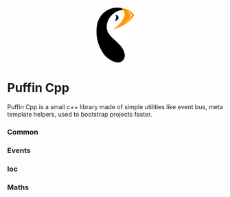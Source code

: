 <p align="center">
  <img src="./docs/logo.svg" height="128">
</p>

# Puffin Cpp

Puffin Cpp is a small c++ library made of simple utilities like event bus, meta template helpers, used to bootstrap projects faster.

### Common
### Events

### Ioc
### Maths


[logo]: ./docs/logo.svg 